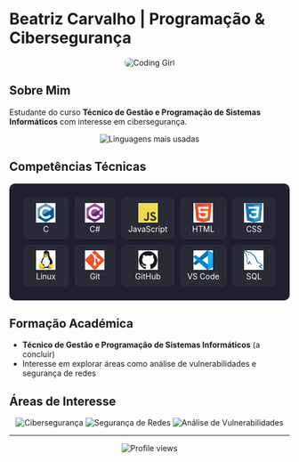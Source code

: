 # Beatriz Carvalho | Programação & Cibersegurança

<div align="center">
  <img src="https://media.giphy.com/media/L1R1tvI9svkIWwpVYr/giphy.gif" alt="Coding Girl" width="450" style="border-radius: 10px;"/>
</div>

## Sobre Mim

Estudante do curso **Técnico de Gestão e Programação de Sistemas Informáticos** com interesse em cibersegurança. 

<div align="center">
  <img src="https://github-readme-stats.vercel.app/api/top-langs/?username=BeatrizCarvalho&layout=compact&theme=dracula&title_color=ff69b4&text_color=ffffff&bg_color=282a36&hide_border=true&border_radius=10" alt="Linguagens mais usadas" />
</div>

## Competências Técnicas

<div align="center" style="background-color: #1e2030; padding: 15px; border-radius: 10px;">
  <table style="background-color: #1e2030; border-collapse: separate; border-spacing: 10px; margin: 0 auto;">
    <tr>
      <td align="center" style="background-color: #282a36; border-radius: 8px; padding: 10px; width: 80px;">
        <img src="https://raw.githubusercontent.com/devicons/devicon/master/icons/c/c-original.svg" width="35" height="35"/>
        <br><span style="color: white;">C</span>
      </td>
      <td align="center" style="background-color: #282a36; border-radius: 8px; padding: 10px; width: 80px;">
        <img src="https://raw.githubusercontent.com/devicons/devicon/master/icons/csharp/csharp-original.svg" width="35" height="35"/>
        <br><span style="color: white;">C#</span>
      </td>
      <td align="center" style="background-color: #282a36; border-radius: 8px; padding: 10px; width: 80px;">
        <img src="https://raw.githubusercontent.com/devicons/devicon/master/icons/javascript/javascript-original.svg" width="35" height="35"/>
        <br><span style="color: white;">JavaScript</span>
      </td>
      <td align="center" style="background-color: #282a36; border-radius: 8px; padding: 10px; width: 80px;">
        <img src="https://raw.githubusercontent.com/devicons/devicon/master/icons/html5/html5-original.svg" width="35" height="35"/>
        <br><span style="color: white;">HTML</span>
      </td>
      <td align="center" style="background-color: #282a36; border-radius: 8px; padding: 10px; width: 80px;">
        <img src="https://raw.githubusercontent.com/devicons/devicon/master/icons/css3/css3-original.svg" width="35" height="35"/>
        <br><span style="color: white;">CSS</span>
      </td>
    </tr>
    <tr>
      <td align="center" style="background-color: #282a36; border-radius: 8px; padding: 10px; width: 80px;">
        <img src="https://raw.githubusercontent.com/devicons/devicon/master/icons/linux/linux-original.svg" width="35" height="35"/>
        <br><span style="color: white;">Linux</span>
      </td>
      <td align="center" style="background-color: #282a36; border-radius: 8px; padding: 10px; width: 80px;">
        <img src="https://raw.githubusercontent.com/devicons/devicon/master/icons/git/git-original.svg" width="35" height="35"/>
        <br><span style="color: white;">Git</span>
      </td>
      <td align="center" style="background-color: #282a36; border-radius: 8px; padding: 10px; width: 80px;">
        <img src="https://raw.githubusercontent.com/devicons/devicon/master/icons/github/github-original.svg" width="35" height="35"/>
        <br><span style="color: white;">GitHub</span>
      </td>
      <td align="center" style="background-color: #282a36; border-radius: 8px; padding: 10px; width: 80px;">
        <img src="https://raw.githubusercontent.com/devicons/devicon/master/icons/vscode/vscode-original.svg" width="35" height="35"/>
        <br><span style="color: white;">VS Code</span>
      </td>
      <td align="center" style="background-color: #282a36; border-radius: 8px; padding: 10px; width: 80px;">
        <img src="https://raw.githubusercontent.com/devicons/devicon/master/icons/mysql/mysql-original.svg" width="35" height="35"/>
        <br><span style="color: white;">SQL</span>
      </td>
    </tr>
  </table>
</div>

## Formação Académica

- **Técnico de Gestão e Programação de Sistemas Informáticos** (a concluir)
- Interesse em explorar áreas como análise de vulnerabilidades e segurança de redes

## Áreas de Interesse

<div align="center">
  <img src="https://img.shields.io/badge/Cibersegurança-ff69b4?style=for-the-badge&logo=shield&logoColor=white" alt="Cibersegurança"/>
  <img src="https://img.shields.io/badge/Segurança%20de%20Redes-6272a4?style=for-the-badge&logo=network&logoColor=white" alt="Segurança de Redes"/>
  <img src="https://img.shields.io/badge/Análise%20de%20Vulnerabilidades-282a36?style=for-the-badge&logo=hackaday&logoColor=white" alt="Análise de Vulnerabilidades"/>
</div>

---

<div align="center">
  <img src="https://komarev.com/ghpvc/?username=BeatrizCarvalho&color=ff69b4&style=flat-square" alt="Profile views"/>
</div>
